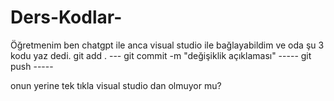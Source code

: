 # Ders-Kodlar-
Öğretmenim ben chatgpt ile anca visual studio ile bağlayabildim ve oda şu 3 kodu yaz dedi.
git add . ---
git commit -m "değişiklik açıklaması" -----
git push -----

onun yerine tek tıkla visual studio dan olmuyor mu?